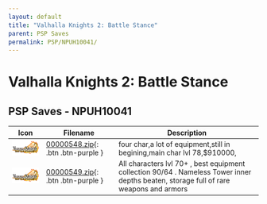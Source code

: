 ```yaml
---
layout: default
title: "Valhalla Knights 2: Battle Stance"
parent: PSP Saves
permalink: PSP/NPUH10041/
---
```

# Valhalla Knights 2: Battle Stance

## PSP Saves - NPUH10041

| Icon | Filename | Description |
|------|----------|-------------|
| ![Valhalla Knights 2: Battle Stance](ICON0.PNG) | [00000548.zip](00000548.zip){: .btn .btn-purple } | four char,a lot of equipment,still in begining,main char lvl 78,$910000, |
| ![Valhalla Knights 2: Battle Stance](ICON0.PNG) | [00000549.zip](00000549.zip){: .btn .btn-purple } | All characters lvl 70+ , best equipment collection 90/64 . Nameless Tower inner depths beaten, storage full of rare weapons and armors |
